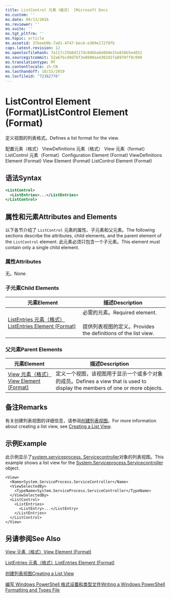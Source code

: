 ```yaml
---
title: ListControl 元素（格式） |Microsoft Docs
ms.custom: ''
ms.date: 09/13/2016
ms.reviewer: ''
ms.suite: ''
ms.tgt_pltfrm: ''
ms.topic: article
ms.assetid: 37beeb0b-7a81-4747-becb-e309e17278fb
caps.latest.revision: 12
ms.openlocfilehash: 7a117c25b0d117dc846ba8e060e31e838b5edd52
ms.sourcegitcommit: 52a67bcd9d7bf3e8600ea4302d1fa8970ff9c998
ms.translationtype: MT
ms.contentlocale: zh-CN
ms.lasthandoff: 10/15/2019
ms.locfileid: "72362776"
---
```

# <a name="listcontrol-element-format"></a><span data-ttu-id="86d6b-102">ListControl Element (Format)</span><span class="sxs-lookup"><span data-stu-id="86d6b-102">ListControl Element (Format)</span></span>

<span data-ttu-id="86d6b-103">定义视图的列表格式。</span><span class="sxs-lookup"><span data-stu-id="86d6b-103">Defines a list format for the view.</span></span>

<span data-ttu-id="86d6b-104">配置元素（格式） ViewDefinitions 元素（格式） View 元素（format） ListControl 元素（Format）</span><span class="sxs-lookup"><span data-stu-id="86d6b-104">Configuration Element (Format) ViewDefinitions Element (Format) View Element (Format) ListControl Element (Format)</span></span>

## <a name="syntax"></a><span data-ttu-id="86d6b-105">语法</span><span class="sxs-lookup"><span data-stu-id="86d6b-105">Syntax</span></span>

```xml
<ListControl>
  <ListEntries>...</ListEntries>
</ListControl>

```

## <a name="attributes-and-elements"></a><span data-ttu-id="86d6b-106">属性和元素</span><span class="sxs-lookup"><span data-stu-id="86d6b-106">Attributes and Elements</span></span>

<span data-ttu-id="86d6b-107">以下各节介绍了 `ListControl` 元素的属性、子元素和父元素。</span><span class="sxs-lookup"><span data-stu-id="86d6b-107">The following sections describe the attributes, child elements, and the parent element of the `ListControl` element.</span></span> <span data-ttu-id="86d6b-108">此元素必须只包含一个子元素。</span><span class="sxs-lookup"><span data-stu-id="86d6b-108">This element must contain only a single child element.</span></span>

### <a name="attributes"></a><span data-ttu-id="86d6b-109">属性</span><span class="sxs-lookup"><span data-stu-id="86d6b-109">Attributes</span></span>

<span data-ttu-id="86d6b-110">无。</span><span class="sxs-lookup"><span data-stu-id="86d6b-110">None.</span></span>

### <a name="child-elements"></a><span data-ttu-id="86d6b-111">子元素</span><span class="sxs-lookup"><span data-stu-id="86d6b-111">Child Elements</span></span>

|<span data-ttu-id="86d6b-112">元素</span><span class="sxs-lookup"><span data-stu-id="86d6b-112">Element</span></span>|<span data-ttu-id="86d6b-113">描述</span><span class="sxs-lookup"><span data-stu-id="86d6b-113">Description</span></span>|
|-------------|-----------------|
|[<span data-ttu-id="86d6b-114">ListEntries 元素（格式）</span><span class="sxs-lookup"><span data-stu-id="86d6b-114">ListEntries Element (Format)</span></span>](./listentries-element-for-listcontrol-format.md)|<span data-ttu-id="86d6b-115">必需的元素。</span><span class="sxs-lookup"><span data-stu-id="86d6b-115">Required element.</span></span><br /><br /> <span data-ttu-id="86d6b-116">提供列表视图的定义。</span><span class="sxs-lookup"><span data-stu-id="86d6b-116">Provides the definitions of the list view.</span></span>|

### <a name="parent-elements"></a><span data-ttu-id="86d6b-117">父元素</span><span class="sxs-lookup"><span data-stu-id="86d6b-117">Parent Elements</span></span>

|<span data-ttu-id="86d6b-118">元素</span><span class="sxs-lookup"><span data-stu-id="86d6b-118">Element</span></span>|<span data-ttu-id="86d6b-119">描述</span><span class="sxs-lookup"><span data-stu-id="86d6b-119">Description</span></span>|
|-------------|-----------------|
|[<span data-ttu-id="86d6b-120">View 元素（格式）</span><span class="sxs-lookup"><span data-stu-id="86d6b-120">View Element (Format)</span></span>](./view-element-format.md)|<span data-ttu-id="86d6b-121">定义一个视图，该视图用于显示一个或多个对象的成员。</span><span class="sxs-lookup"><span data-stu-id="86d6b-121">Defines a view that is used to display the members of one or more objects.</span></span>|

## <a name="remarks"></a><span data-ttu-id="86d6b-122">备注</span><span class="sxs-lookup"><span data-stu-id="86d6b-122">Remarks</span></span>

<span data-ttu-id="86d6b-123">有关创建列表视图的详细信息，请参阅[创建列表视图](./creating-a-list-view.md)。</span><span class="sxs-lookup"><span data-stu-id="86d6b-123">For more information about creating a list view, see [Creating a List View](./creating-a-list-view.md).</span></span>

## <a name="example"></a><span data-ttu-id="86d6b-124">示例</span><span class="sxs-lookup"><span data-stu-id="86d6b-124">Example</span></span>

<span data-ttu-id="86d6b-125">此示例显示了[system.serviceprocess. Servicecontroller](/dotnet/api/System.ServiceProcess.ServiceController)对象的列表视图。</span><span class="sxs-lookup"><span data-stu-id="86d6b-125">This example shows a list view for the [System.Serviceprocess.Servicecontroller](/dotnet/api/System.ServiceProcess.ServiceController) object.</span></span>

```
<View>
  <Name>System.ServiceProcess.ServiceController</Name>
  <ViewSelectedBy>
    <TypeName>System.ServiceProcess.ServiceController</TypeName>
  </ViewSelectedBy>
  <ListControl>
    <ListEntries>
      <ListEntry>...</ListEntry>
    </ListEntries>
  </ListControl>
</View>
```

## <a name="see-also"></a><span data-ttu-id="86d6b-126">另请参阅</span><span class="sxs-lookup"><span data-stu-id="86d6b-126">See Also</span></span>

[<span data-ttu-id="86d6b-127">View 元素（格式）</span><span class="sxs-lookup"><span data-stu-id="86d6b-127">View Element (Format)</span></span>](./view-element-format.md)

[<span data-ttu-id="86d6b-128">ListEntries 元素（格式）</span><span class="sxs-lookup"><span data-stu-id="86d6b-128">ListEntries Element (Format)</span></span>](./listentries-element-for-listcontrol-format.md)

[<span data-ttu-id="86d6b-129">创建列表视图</span><span class="sxs-lookup"><span data-stu-id="86d6b-129">Creating a List View</span></span>](./creating-a-list-view.md)

[<span data-ttu-id="86d6b-130">编写 Windows PowerShell 格式设置和类型文件</span><span class="sxs-lookup"><span data-stu-id="86d6b-130">Writing a Windows PowerShell Formatting and Types File</span></span>](./writing-a-powershell-formatting-file.md)
